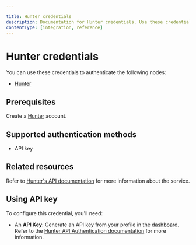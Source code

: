 ```yaml
---

title: Hunter credentials
description: Documentation for Hunter credentials. Use these credentials to authenticate Hunter in n8n, a workflow automation platform.
contentType: [integration, reference]
---
```


# Hunter credentials

You can use these credentials to authenticate the following nodes:

- [Hunter](/integrations/builtin/app-nodes/n8n-nodes-base.hunter.md)

## Prerequisites

Create a [Hunter](https://www.hunter.io/) account.

## Supported authentication methods

- API key

## Related resources

Refer to [Hunter's API documentation](https://hunter.io/api-documentation/v2) for more information about the service.

## Using API key

To configure this credential, you'll need:

- An **API Key**: Generate an API key from your profile in the [dashboard](https://hunter.io/api-keys). Refer to the [Hunter API Authentication documentation](https://hunter.io/api-documentation/v2#authentication) for more information.

